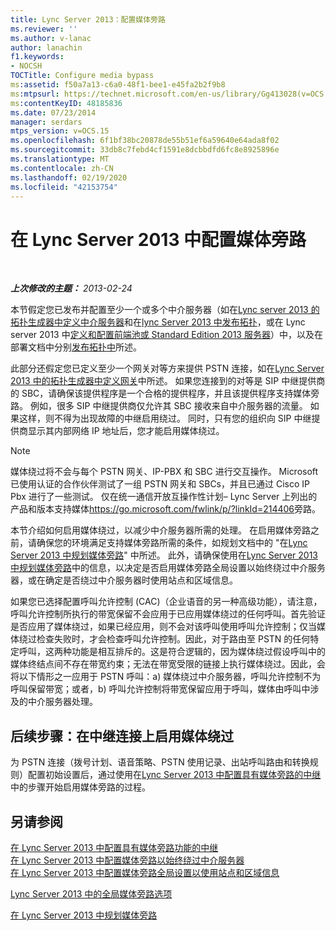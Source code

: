 ```yaml
---
title: Lync Server 2013：配置媒体旁路
ms.reviewer: ''
ms.author: v-lanac
author: lanachin
f1.keywords:
- NOCSH
TOCTitle: Configure media bypass
ms:assetid: f50a7a13-c6a0-48f1-bee1-e45fa2b2f9b8
ms:mtpsurl: https://technet.microsoft.com/en-us/library/Gg413028(v=OCS.15)
ms:contentKeyID: 48185836
ms.date: 07/23/2014
manager: serdars
mtps_version: v=OCS.15
ms.openlocfilehash: 6f1bf38bc20878de55b51ef6a59640e64ada8f02
ms.sourcegitcommit: 33db8c7febd4cf1591e8dcbbdfd6fc8e8925896e
ms.translationtype: MT
ms.contentlocale: zh-CN
ms.lasthandoff: 02/19/2020
ms.locfileid: "42153754"
---
```

<div data-xmlns="http://www.w3.org/1999/xhtml">

<div class="topic" data-xmlns="http://www.w3.org/1999/xhtml" data-msxsl="urn:schemas-microsoft-com:xslt" data-cs="http://msdn.microsoft.com/">

<div data-asp="https://msdn2.microsoft.com/asp">

# <a name="configure-media-bypass-in-lync-server-2013"></a>在 Lync Server 2013 中配置媒体旁路

</div>

<div id="mainSection">

<div id="mainBody">

<span> </span>

_**上次修改的主题：** 2013-02-24_

本节假定您已发布并配置至少一个或多个中介服务器（如在[Lync server 2013 的拓扑生成器中定义中介服务器](lync-server-2013-define-a-mediation-server-in-topology-builder.md)和在[lync Server 2013 中发布拓扑](lync-server-2013-publish-the-topology.md)，或在 Lync server 2013 中[定义和配置前端池或 Standard Edition 2013 服务器](lync-server-2013-define-and-configure-a-front-end-pool-or-standard-edition-server.md)）中，以及在部署文档中分别[发布拓扑中](lync-server-2013-publish-the-topology.md)所述。

此部分还假定您已定义至少一个网关对等方来提供 PSTN 连接，如在[Lync Server 2013 中的拓扑生成器中定义网关](lync-server-2013-define-a-gateway-in-topology-builder.md)中所述。 如果您连接到的对等是 SIP 中继提供商的 SBC，请确保该提供程序是一个合格的提供程序，并且该提供程序支持媒体旁路。 例如，很多 SIP 中继提供商仅允许其 SBC 接收来自中介服务器的流量。 如果这样，则不得为出现故障的中继启用绕过。 同时，只有您的组织向 SIP 中继提供商显示其内部网络 IP 地址后，您才能启用媒体绕过。

<div>


> [!NOTE]  
> 媒体绕过将不会与每个 PSTN 网关、IP-PBX 和 SBC 进行交互操作。 Microsoft 已使用认证的合作伙伴测试了一组 PSTN 网关和 SBCs，并且已通过 Cisco IP Pbx 进行了一些测试。 仅在统一通信开放互操作性计划– Lync Server 上列出的产品和版本支持媒体<A href="https://go.microsoft.com/fwlink/p/?linkid=214406">https://go.microsoft.com/fwlink/p/?linkId=214406</A>旁路。



</div>

本节介绍如何启用媒体绕过，以减少中介服务器所需的处理。 在启用媒体旁路之前，请确保您的环境满足支持媒体旁路所需的条件，如规划文档中的 "在[Lync Server 2013 中规划媒体旁路](lync-server-2013-planning-for-media-bypass.md)" 中所述。 此外，请确保使用在[Lync Server 2013 中规划媒体旁路](lync-server-2013-planning-for-media-bypass.md)中的信息，以决定是否启用媒体旁路全局设置以始终绕过中介服务器，或在确定是否绕过中介服务器时使用站点和区域信息。

如果您已选择配置呼叫允许控制 (CAC)（企业语音的另一种高级功能），请注意，呼叫允许控制所执行的带宽保留不会应用于已应用媒体绕过的任何呼叫。首先验证是否应用了媒体绕过，如果已经应用，则不会对该呼叫使用呼叫允许控制；仅当媒体绕过检查失败时，才会检查呼叫允许控制。因此，对于路由至 PSTN 的任何特定呼叫，这两种功能是相互排斥的。这是符合逻辑的，因为媒体绕过假设呼叫中的媒体终结点间不存在带宽约束；无法在带宽受限的链接上执行媒体绕过。因此，会将以下情形之一应用于 PSTN 呼叫：a) 媒体绕过中介服务器，呼叫允许控制不为呼叫保留带宽；或者，b) 呼叫允许控制将带宽保留应用于呼叫，媒体由呼叫中涉及的中介服务器处理。

<div>

## <a name="next-steps-enable-media-bypass-on-the-trunk-connection"></a>后续步骤：在中继连接上启用媒体绕过

为 PSTN 连接（拨号计划、语音策略、PSTN 使用记录、出站呼叫路由和转换规则）配置初始设置后，通过使用在[Lync Server 2013 中配置具有媒体旁路的中继](lync-server-2013-configure-a-trunk-with-media-bypass.md)中的步骤开始启用媒体旁路的过程。

</div>

<div>

## <a name="see-also"></a>另请参阅


[在 Lync Server 2013 中配置具有媒体旁路功能的中继](lync-server-2013-configure-a-trunk-with-media-bypass.md)  
[在 Lync Server 2013 中配置媒体旁路以始终绕过中介服务器](lync-server-2013-configure-media-bypass-to-always-bypass-the-mediation-server.md)  
[在 Lync Server 2013 中配置媒体旁路全局设置以使用站点和区域信息](lync-server-2013-configure-media-bypass-global-settings-to-use-site-and-region-information.md)  


[Lync Server 2013 中的全局媒体旁路选项](lync-server-2013-global-media-bypass-options.md)  


[在 Lync Server 2013 中规划媒体旁路](lync-server-2013-planning-for-media-bypass.md)  
  

</div>

</div>

<span> </span>

</div>

</div>

</div>

